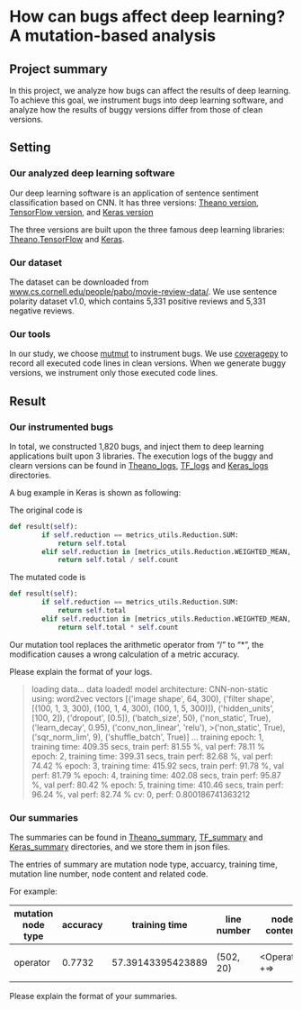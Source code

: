 # How can bugs affect deep learning? A mutation-based analysis

## Project summary

In this project, we analyze how bugs can affect the results of deep learning. To achieve this goal, we instrument bugs into deep learning software, and analyze how the results of buggy versions differ from those of clean versions. 

## Setting
### Our analyzed deep learning software

Our deep learning software is an application of sentence sentiment classification based on CNN. It has three versions: [Theano version](https://github.com/yoonkim/CNN_sentence), [TensorFlow version](https://github.com/dennybritz/cnn-text-classification-tf), and [Keras version](https://github.com/alexander-rakhlin/CNN-for-Sentence-Classification-in-Keras)

The three versions are built upon the three famous deep learning libraries: [Theano](https://github.com/Theano/Theano),[TensorFlow](https://github.com/tensorflow/tensorflow) and [Keras](https://github.com/keras-team/keras).

### Our dataset

The dataset can be downloaded from www.cs.cornell.edu/people/pabo/movie-review-data/. We use sentence polarity dataset v1.0, which contains 5,331 positive reviews and 5,331 negative reviews. 

### Our tools

In our study, we choose [mutmut](https://github.com/boxed/mutmut) to instrument bugs. We use [coveragepy](https://github.com/nedbat/coveragepy) to record all executed code lines in clean versions. When we generate buggy versions, we instrument only those executed code lines.

## Result
### Our instrumented bugs

In total, we constructed 1,820 bugs, and inject them to deep learning applications built upon 3 libraries. The execution logs of the buggy and clearn versions can be found in [Theano_logs](https://github.com/bugdataupload/deeplearningbugs/tree/master/Theano_logs), [TF_logs](https://github.com/bugdataupload/deeplearningbugs/tree/master/TF_logs) and [Keras_logs](https://github.com/bugdataupload/deeplearningbugs/tree/master/Keras_logs) directories.


A bug example in Keras is shown as following:

The original code is

```Python
def result(self):
        if self.reduction == metrics_utils.Reduction.SUM:
            return self.total
        elif self.reduction in [metrics_utils.Reduction.WEIGHTED_MEAN, metrics_utils.Reduction.SUM_OVER_BATCH_SIZE]:
            return self.total / self.count
```
The mutated code is

```Python
def result(self):
        if self.reduction == metrics_utils.Reduction.SUM:
            return self.total
        elif self.reduction in [metrics_utils.Reduction.WEIGHTED_MEAN, metrics_utils.Reduction.SUM_OVER_BATCH_SIZE]:
            return self.total * self.count
```
Our mutation tool replaces the arithmetic operator from “/” to “*”, the modification causes a wrong calculation of a metric accuracy.

Please explain the format of your logs.

>loading data... data loaded!
>model architecture: CNN-non-static
>using: word2vec vectors
>[('image shape', 64, 300), ('filter shape', [(100, 1, 3, 300), (100, 1, 4, 300), (100, 1, 5, 300)]), ('hidden_units', [100, 2]), ('dropout', [0.5]), ('batch_size', 50), ('non_static', True), ('learn_decay', 0.95), ('conv_non_linear', 'relu'), >('non_static', True), ('sqr_norm_lim', 9), ('shuffle_batch', True)]
>... training
>epoch: 1, training time: 409.35 secs, train perf: 81.55 %, val perf: 78.11 %
>epoch: 2, training time: 399.31 secs, train perf: 82.68 %, val perf: 74.42 %
>epoch: 3, training time: 415.92 secs, train perf: 91.78 %, val perf: 81.79 %
>epoch: 4, training time: 402.08 secs, train perf: 95.87 %, val perf: 80.42 %
>epoch: 5, training time: 410.46 secs, train perf: 96.24 %, val perf: 82.74 %
>cv: 0, perf: 0.800186741363212

### Our summaries

The summaries can be found in [Theano_summary](https://github.com/bugdataupload/deeplearningbugs/tree/master/Theano_summary), [TF_summary](https://github.com/bugdataupload/deeplearningbugs/tree/master/TF_summary) and [Keras_summary](https://github.com/bugdataupload/deeplearningbugs/tree/master/Keras_summary) directories, and we store them in json files.

The entries of summary are mutation node type, accuarcy, training time, mutation line number, node content and related code.

For example:


mutation node type  | accuracy | training time | line number | node content|related code
  ------------- | ------------- | ------------- | ------------- | ------------- | ------------- 
 operator|0.7732|57.39143395423889|(502, 20)|<Operator: +=>|self.seen += batch_size
 
 Please explain the format of your summaries.
